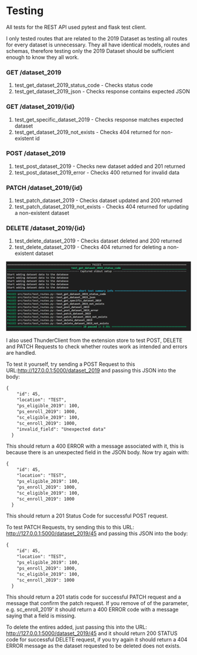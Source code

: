 # Testing
All tests for the REST API used pytest and flask test client. 

I only tested routes that are related to the 2019 Dataset as testing all routes for every dataset is unnecessary. They all have identical models, routes and schemas, therefore testing only the 2019 Dataset should be sufficient enough to know they all work.

### GET /dataset_2019
1. test_get_dataset_2019_status_code - Checks status code
2. test_get_dataset_2019_json - Checks response contains expected JSON

### GET /dataset_2019/{id}
1. test_get_specific_dataset_2019 - Checks response matches expected dataset 
2. test_get_dataset_2019_not_exists - Checks 404 returned for non-existent id

### POST /dataset_2019
1. test_post_dataset_2019 - Checks new dataset added and 201 returned
2. test_post_dataset_2019_error - Checks 400 returned for invalid data

### PATCH /dataset_2019/{id}
1. test_patch_dataset_2019 - Checks dataset updated and 200 returned
2. test_patch_dataset_2019_not_exists - Checks 404 returned for updating a non-existent dataset

### DELETE /dataset_2019/{id}
1. test_delete_dataset_2019 - Checks dataset deleted and 200 returned
2. test_delete_dataset_2019 - Checks 404 returned for deleting a non-existent dataset

![alt text](testing_ss.png)

I also used ThunderClient from the extension store to test POST, DELETE and PATCH Requests to check whether routes work as intended and errors are handled.

To test it yourself, try sending a POST Request to this URL:http://127.0.0.1:5000/dataset_2019 and passing this JSON into the body: 
```
{
    "id": 45,
    "location": "TEST",
    "ps_eligible_2019": 100,
    "ps_enroll_2019": 1000,
    "sc_eligible_2019": 100,
    "sc_enroll_2019": 1000,
    "invalid_field": "Unexpected data"
  }
  ```

This should return a 400 ERROR with a message associated with it, this is because there is an unexpected field in the JSON body. Now try again with:

```
{
    "id": 45,
    "location": "TEST",
    "ps_eligible_2019": 100,
    "ps_enroll_2019": 1000,
    "sc_eligible_2019": 100,
    "sc_enroll_2019": 1000
  }
  ```

This should return a 201 Status Code for successful POST request.

To test PATCH Requests, try sending this to this URL: http://127.0.0.1:5000/dataset_2019/45 and passing this JSON into the body:
```
{
    "id": 45,
    "location": "TEST",
    "ps_eligible_2019": 100,
    "ps_enroll_2019": 1000,
    "sc_eligible_2019": 100,
    "sc_enroll_2019": 1000
  }
  ```

This should return a 201 statis code for successful PATCH request and a message that confirm the patch request. If you remove of of the parameter, e.g. sc_enroll_2019' it should return a 400 ERROR code with a message saying that a field is missing.

To delete the entires added, just passing this into the URL: http://127.0.0.1:5000/dataset_2019/45 and it should return 200 STATUS code for successful DELETE request, if you try again it should return a 404 ERROR message as the dataset requested to be deleted does not exists. 







